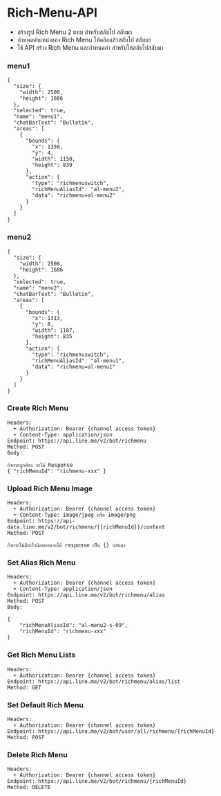 # Rich-Menu-API


- สร้างรูป Rich Menu 2 แบบ สำหรับสลับไป สลับมา
- กำหนดตำแหน่งของ Rich Menu ให้คลิกแล้วสลับไป สลับมา
- ใช้ API สร้าง Rich Menu และกำหนดค่า สำหรับให้สลับไปสลับมา

### menu1
```
{
  "size": {
    "width": 2500,
    "height": 1686
  },
  "selected": true,
  "name": "menu1",
  "chatBarText": "Bulletin",
  "areas": [
    {
      "bounds": {
        "x": 1350,
        "y": 4,
        "width": 1150,
        "height": 839
      },
      "action": {
        "type": "richmenuswitch",
        "richMenuAliasId": "al-menu2",
        "data": "richmenu=al-menu2"
      }
    }
  ]
}
```
### menu2
```
{
  "size": {
    "width": 2500,
    "height": 1686
  },
  "selected": true,
  "name": "menu2",
  "chatBarText": "Bulletin",
  "areas": [
    {
      "bounds": {
        "x": 1313,
        "y": 8,
        "width": 1187,
        "height": 835
      },
      "action": {
        "type": "richmenuswitch",
        "richMenuAliasId": "al-menu1",
        "data": "richmenu=al-menu1"
      }
    }
  ]
}
```

### Create Rich Menu
```
Headers:
  + Authorization: Bearer {channel access token}
  + Content-Type: application/json
Endpoint: https://api.line.me/v2/bot/richmenu
Method: POST
Body:

ถ้าหากถูกต้อง จะได้ Response
{ "richMenuId": "richmenu-xxx" }
```

### Upload Rich Menu Image
```
Headers:
  + Authorization: Bearer {channel access token}
  + Content-Type: image/jpeg หรือ image/png
Endpoint: https://api-data.line.me/v2/bot/richmenu/{{richMenuId}}/content
Method: POST

ถ้าหากไม่มีอะไรผิดพลาดจะได้ response เป็น {} กลับมา 
```

### Set Alias Rich Menu
```
Headers:
  + Authorization: Bearer {channel access token}
  + Content-Type: application/json
Endpoint: https://api.line.me/v2/bot/richmenu/alias
Method: POST
Body:

{
    "richMenuAliasId": "al-menu2-s-09",
    "richMenuId": "richmenu-xxx"
}

```

### Get Rich Menu Lists 
```
Headers:
  + Authorization: Bearer {channel access token}
Endpoint: https://api.line.me/v2/bot/richmenu/alias/list
Method: GET
```

### Set Default Rich Menu
```
Headers:
  + Authorization: Bearer {channel access token}
Endpoint: https://api.line.me/v2/bot/user/all/richmenu/{richMenuId}
Method: POST
```

### Delete Rich Menu
```
Headers:
  + Authorization: Bearer {channel access token}
Endpoint: https://api.line.me/v2/bot/richmenu/{richMenuId}
Method: DELETE
```
